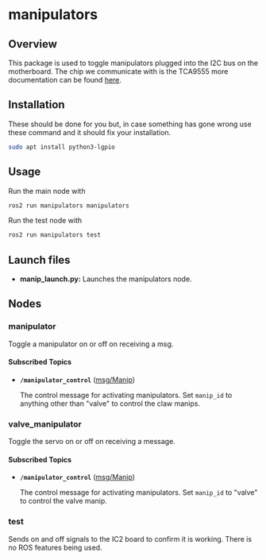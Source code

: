# manipulators

## Overview

This package is used to toggle manipulators plugged into the I2C bus on the motherboard. The chip we communicate with is the TCA9555 more documentation can be found [here](https://www.ti.com/lit/gpn/tca9555).

## Installation

These should be done for you but, in case something has gone wrong use these command and it should fix your installation.

```bash
sudo apt install python3-lgpio
```

## Usage

Run the main node with

```bash
ros2 run manipulators manipulators
```

Run the test node with

```bash
ros2 run manipulators test
```

## Launch files

* **manip_launch.py:** Launches the manipulators node.

## Nodes

### manipulator

Toggle a manipulator on or off on receiving a msg.

#### Subscribed Topics

* **`/manipulator_control`** ([msg/Manip])

    The control message for activating manipulators. Set `manip_id` to anything other than "valve" to control the claw manips.


### valve_manipulator

Toggle the servo on or off on receiving a message.

#### Subscribed Topics

* **`/manipulator_control`** ([msg/Manip])

    The control message for activating manipulators. Set `manip_id` to "valve" to control the valve manip.

### test

Sends on and off signals to the IC2 board to confirm it is working. There is no ROS features being used.

[msg/Manip]:../../rov_msgs/msg/Manip.msg
